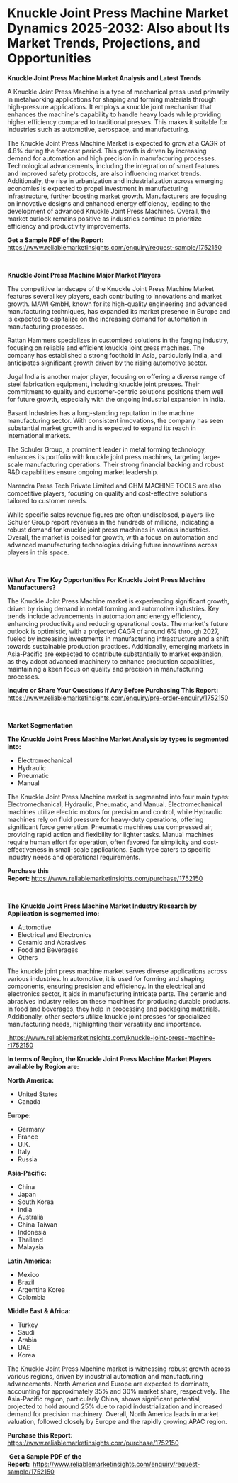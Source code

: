 <p><h1>Knuckle Joint Press Machine Market Dynamics 2025-2032: Also about Its Market Trends, Projections, and Opportunities</h1></p><p><strong>Knuckle Joint Press Machine Market Analysis and Latest Trends</strong></p>
<p><p>A Knuckle Joint Press Machine is a type of mechanical press used primarily in metalworking applications for shaping and forming materials through high-pressure applications. It employs a knuckle joint mechanism that enhances the machine's capability to handle heavy loads while providing higher efficiency compared to traditional presses. This makes it suitable for industries such as automotive, aerospace, and manufacturing.</p><p>The Knuckle Joint Press Machine Market is expected to grow at a CAGR of 4.8% during the forecast period. This growth is driven by increasing demand for automation and high precision in manufacturing processes. Technological advancements, including the integration of smart features and improved safety protocols, are also influencing market trends. Additionally, the rise in urbanization and industrialization across emerging economies is expected to propel investment in manufacturing infrastructure, further boosting market growth. Manufacturers are focusing on innovative designs and enhanced energy efficiency, leading to the development of advanced Knuckle Joint Press Machines. Overall, the market outlook remains positive as industries continue to prioritize efficiency and productivity improvements.</p></p>
<p><strong>Get a Sample PDF of the Report:&nbsp;</strong> <a href="https://www.reliablemarketinsights.com/enquiry/request-sample/1752150?utm_campaign=2717&utm_medium=2&utm_source=Github&utm_content=ia&utm_term=17042025&utm_id=knuckle-joint-press-machine">https://www.reliablemarketinsights.com/enquiry/request-sample/1752150</a></p>
<p>&nbsp;</p>
<p><strong>Knuckle Joint Press Machine Major Market Players</strong></p>
<p><p>The competitive landscape of the Knuckle Joint Press Machine Market features several key players, each contributing to innovations and market growth. MAWI GmbH, known for its high-quality engineering and advanced manufacturing techniques, has expanded its market presence in Europe and is expected to capitalize on the increasing demand for automation in manufacturing processes.</p><p>Rattan Hammers specializes in customized solutions in the forging industry, focusing on reliable and efficient knuckle joint press machines. The company has established a strong foothold in Asia, particularly India, and anticipates significant growth driven by the rising automotive sector.</p><p>Jugal India is another major player, focusing on offering a diverse range of steel fabrication equipment, including knuckle joint presses. Their commitment to quality and customer-centric solutions positions them well for future growth, especially with the ongoing industrial expansion in India.</p><p>Basant Industries has a long-standing reputation in the machine manufacturing sector. With consistent innovations, the company has seen substantial market growth and is expected to expand its reach in international markets.</p><p>The Schuler Group, a prominent leader in metal forming technology, enhances its portfolio with knuckle joint press machines, targeting large-scale manufacturing operations. Their strong financial backing and robust R&D capabilities ensure ongoing market leadership.</p><p>Narendra Press Tech Private Limited and GHM MACHINE TOOLS are also competitive players, focusing on quality and cost-effective solutions tailored to customer needs.</p><p>While specific sales revenue figures are often undisclosed, players like Schuler Group report revenues in the hundreds of millions, indicating a robust demand for knuckle joint press machines in various industries. Overall, the market is poised for growth, with a focus on automation and advanced manufacturing technologies driving future innovations across players in this space.</p></p>
<p>&nbsp;</p>
<p><strong>What Are The Key Opportunities For Knuckle Joint Press Machine Manufacturers?</strong></p>
<p><p>The Knuckle Joint Press Machine market is experiencing significant growth, driven by rising demand in metal forming and automotive industries. Key trends include advancements in automation and energy efficiency, enhancing productivity and reducing operational costs. The market's future outlook is optimistic, with a projected CAGR of around 6% through 2027, fueled by increasing investments in manufacturing infrastructure and a shift towards sustainable production practices. Additionally, emerging markets in Asia-Pacific are expected to contribute substantially to market expansion, as they adopt advanced machinery to enhance production capabilities, maintaining a keen focus on quality and precision in manufacturing processes.</p></p>
<p><strong>Inquire or Share Your Questions If Any Before Purchasing This Report:</strong> <a href="https://www.reliablemarketinsights.com/enquiry/pre-order-enquiry/1752150?utm_campaign=2717&utm_medium=2&utm_source=Github&utm_content=ia&utm_term=17042025&utm_id=knuckle-joint-press-machine">https://www.reliablemarketinsights.com/enquiry/pre-order-enquiry/1752150</a></p>
<p>&nbsp;</p>
<p><strong>Market Segmentation</strong></p>
<p><strong>The Knuckle Joint Press Machine Market Analysis by types is segmented into:</strong></p>
<p><ul><li>Electromechanical</li><li>Hydraulic</li><li>Pneumatic</li><li>Manual</li></ul></p>
<p><p>The Knuckle Joint Press Machine market is segmented into four main types: Electromechanical, Hydraulic, Pneumatic, and Manual. Electromechanical machines utilize electric motors for precision and control, while Hydraulic machines rely on fluid pressure for heavy-duty operations, offering significant force generation. Pneumatic machines use compressed air, providing rapid action and flexibility for lighter tasks. Manual machines require human effort for operation, often favored for simplicity and cost-effectiveness in small-scale applications. Each type caters to specific industry needs and operational requirements.</p></p>
<p><strong>Purchase this Report:&nbsp;</strong><a href="https://www.reliablemarketinsights.com/purchase/1752150?utm_campaign=2717&utm_medium=2&utm_source=Github&utm_content=ia&utm_term=17042025&utm_id=knuckle-joint-press-machine">https://www.reliablemarketinsights.com/purchase/1752150</a></p>
<p>&nbsp;</p>
<p><strong>The Knuckle Joint Press Machine Market Industry Research by Application is segmented into:</strong></p>
<p><ul><li>Automotive</li><li>Electrical and Electronics</li><li>Ceramic and Abrasives</li><li>Food and Beverages</li><li>Others</li></ul></p>
<p><p>The knuckle joint press machine market serves diverse applications across various industries. In automotive, it is used for forming and shaping components, ensuring precision and efficiency. In the electrical and electronics sector, it aids in manufacturing intricate parts. The ceramic and abrasives industry relies on these machines for producing durable products. In food and beverages, they help in processing and packaging materials. Additionally, other sectors utilize knuckle joint presses for specialized manufacturing needs, highlighting their versatility and importance.</p></p>
<p><a href="https://www.reliablemarketinsights.com/knuckle-joint-press-machine-r1752150?utm_campaign=2717&utm_medium=2&utm_source=Github&utm_content=ia&utm_term=17042025&utm_id=knuckle-joint-press-machine">&nbsp;https://www.reliablemarketinsights.com/knuckle-joint-press-machine-r1752150</a></p>
<p><strong>In terms of Region, the Knuckle Joint Press Machine Market Players available by Region are:</strong></p>
<p>
    <p> <strong> North America: </strong>
        <ul>
            <li>United States</li>
            <li>Canada</li>
        </ul>
        </p> 
    <p> <strong> Europe: </strong>
        <ul>
            <li>Germany</li>
            <li>France</li>
            <li>U.K.</li>
            <li>Italy</li>
            <li>Russia</li>
        </ul>
        </p> 
    <p> <strong> Asia-Pacific: </strong>
        <ul>
            <li>China</li>
            <li>Japan</li>
            <li>South Korea</li>
            <li>India</li>
            <li>Australia</li>
            <li>China Taiwan</li>
            <li>Indonesia</li>
            <li>Thailand</li>
            <li>Malaysia</li>
        </ul>
        </p> 
    <p> <strong> Latin America: </strong>
        <ul>
            <li>Mexico</li>
            <li>Brazil</li>
            <li>Argentina Korea</li>
            <li>Colombia</li>
        </ul>
        </p> 
    <p> <strong> Middle East & Africa: </strong>
        <ul>
            <li>Turkey</li>
            <li>Saudi</li>
            <li>Arabia</li>
            <li>UAE</li>
            <li>Korea</li>
        </ul>
    </p>
    </p>
<p><p>The Knuckle Joint Press Machine market is witnessing robust growth across various regions, driven by industrial automation and manufacturing advancements. North America and Europe are expected to dominate, accounting for approximately 35% and 30% market share, respectively. The Asia-Pacific region, particularly China, shows significant potential, projected to hold around 25% due to rapid industrialization and increased demand for precision machinery. Overall, North America leads in market valuation, followed closely by Europe and the rapidly growing APAC region.</p></p>
<p><strong>Purchase this Report: </strong><a href="https://www.reliablemarketinsights.com/purchase/1752150?utm_campaign=2717&utm_medium=2&utm_source=Github&utm_content=ia&utm_term=17042025&utm_id=knuckle-joint-press-machine">https://www.reliablemarketinsights.com/purchase/1752150</a></p>
<p>&nbsp;<strong>Get a Sample PDF of the Report:&nbsp;&nbsp;</strong><a href="https://www.reliablemarketinsights.com/enquiry/request-sample/1752150?utm_campaign=2717&utm_medium=2&utm_source=Github&utm_content=ia&utm_term=17042025&utm_id=knuckle-joint-press-machine">https://www.reliablemarketinsights.com/enquiry/request-sample/1752150</a></p>
<p><strong></strong></p>
<p><p></p><p></p><p></p></p>